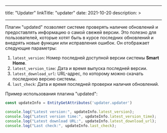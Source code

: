 
---
title: "Updater"
linkTitle: "updater"
date: 2021-10-20
description: >
  
---

Плагин "updated" позволяет системе проверять наличие обновлений и предоставлять информацию о самой свежей версии.
Это полезно для пользователей, которые хотят быть в курсе последних обновлений и внедрять новые функции или исправления ошибок.
Он отображает следующие параметры:

1. `latest_version`: Номер последней доступной версии системы **Smart Home**.
2. `latest_version_time`: Дата и время выпуска последней версии.
3. `latest_download_url`: URL-адрес, по которому можно скачать последнюю версию системы.
4. `last_check`: Дата и время последней проверки наличия обновлений.

Пример использования плагина "updated":

```javascript
const updateInfo = EntityGetAttributes('updater.updater')

console.log("Latest version:", updateInfo.latest_version);
console.log("Latest version time:", updateInfo.latest_version_time);
console.log("Latest download URL:", updateInfo.latest_download_url);
console.log("Last check:", updateInfo.last_check);
```

